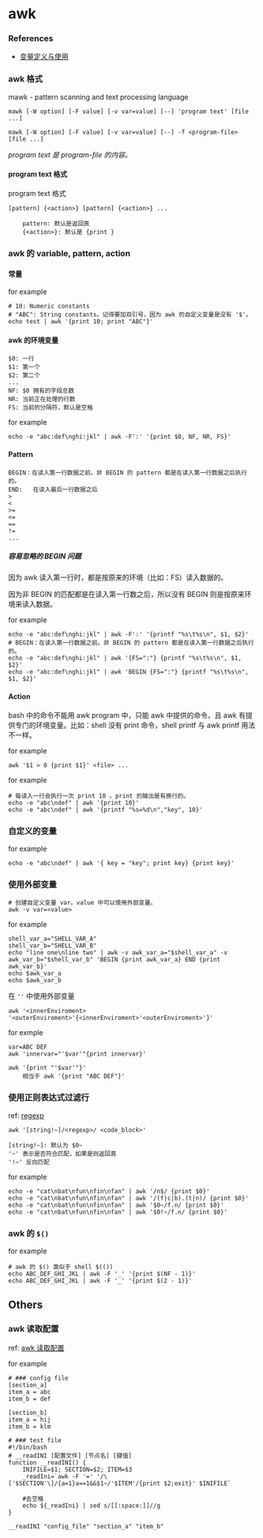 # awk

### References

-   [变量定义与使用](https://stackoverflow.com/a/19075707/16235950)

### awk 格式

mawk - pattern scanning and text processing language

    mawk [-W option] [-F value] [-v var=value] [--] 'program text' [file ...]

    mawk [-W option] [-F value] [-v var=value] [--] -f <program-file> [file ...]

*program text 是 program-file 的内容。*

#### program text 格式

program text 格式

    [pattern] {<action>} [pattern] {<action>} ...

        pattern: 默认是返回真
        {<action>}: 默认是 {print }

### awk 的 variable, pattern, action

#### 常量

for example

```shell
# 10: Numeric constants
# "ABC": String constants。记得要加双引号，因为 awk 的自定义变量是没有 '$'。
echo test | awk '{print 10; print "ABC"}'
```

#### awk 的环境变量

    $0: 一行
    $1: 第一个
    $2: 第二个
    ...
    NF: $0 拥有的字段总数
    NR: 当前正在处理的行数
    FS: 当前的分隔符，默认是空格

for example

```shell
echo -e "abc:def\nghi:jkl" | awk -F':' '{print $0, NF, NR, FS}'
```

#### Pattern

    BEGIN：在读入第一行数据之前。非 BEGIN 的 pattern 都是在读入第一行数据之后执行的。
    END:   在读入最后一行数据之后
    >
    <
    >=
    <=
    ==
    !=
    ...

##### 容易忽略的 BEGIN 问题

因为 awk 读入第一行时，都是按原来的环境（比如：FS）读入数据的。

因为非 BEGIN 的匹配都是在读入第一行数之后，所以没有 BEGIN 则是按原来环境来读入数据。

for example

```shell
echo -e "abc:def\nghi:jkl" | awk -F':' '{printf "%s\t%s\n", $1, $2}'
# BEGIN：在读入第一行数据之前。非 BEGIN 的 pattern 都是在读入第一行数据之后执行的。
echo -e "abc:def\nghi:jkl" | awk '{FS=":"} {printf "%s\t%s\n", $1, $2}'
echo -e "abc:def\nghi:jkl" | awk 'BEGIN {FS=":"} {printf "%s\t%s\n", $1, $2}'
```

#### Action

bash 中的命令不能用 awk program 中，只能 awk 中提供的命令，且 awk 有提供专门的环境变量。比如：shell 没有 print 命令，shell printf 与 awk printf 用法不一样。

for example

    awk '$1 > 0 {print $1}' <file> ...

for example

```shell
# 每读入一行会执行一次 print 10 。print 的输出是有换行的。
echo -e "abc\ndef" | awk '{print 10}'
echo -e "abc\ndef" | awk '{printf "%s=%d\n","key", 10}'
```

### 自定义的变量

for example

```shell
echo -e "abc\ndef" | awk '{ key = "key"; print key} {print key}'
```

### 使用外部变量

    # 创建自定义变量 var。value 中可以使用外部变量。
    awk -v var=<value>

for example

```shell
shell_var_a="SHELL_VAR_A"
shell_var_b="SHELL_VAR_B"
echo "line one\nline two" | awk -v awk_var_a="$shell_var_a" -v awk_var_b="$shell_var_b" 'BEGIN {print awk_var_a} END {print awk_var_b}'
echo $awk_var_a
echo $awk_var_b
```

在 `''` 中使用外部变量

    awk '<innerEnviroment> '<outerEnviroment>'{<innerEnviroment>'<outerEnviroment>'}'

for exmple

```shell
var=ABC DEF
awk 'innervar="'$var'"{print innervar}'

awk '{print "'$var'"}'
    相当于 awk '{print "ABC DEF"}'
```

### 使用正则表达式过滤行

ref: [regexp](https://www.tutorialspoint.com/awk/awk_regular_expressions.htm)

`awk '[string!~]/<regexp>/ <code_block>'`

    [string!~]: 默认为 $0~
    '~' 表示是否符合匹配，如果是则返回真
    '!~' 反向匹配

for example

```shell
echo -e "cat\nbat\nfun\nfin\nfan" | awk '/n$/ {print $0}'
echo -e "cat\nbat\nfun\nfin\nfan" | awk '/(f|c|b).(t|n)/ {print $0}'
echo -e "cat\nbat\nfun\nfin\nfan" | awk '$0~/f.n/ {print $0}'
echo -e "cat\nbat\nfun\nfin\nfan" | awk '$0!~/f.n/ {print $0}'
```

### awk 的 `$()`

for example

```shell
# awk 的 $() 类似于 shell $(())
echo ABC_DEF_GHI_JKL | awk -F '_' '{print $(NF - 1)}'
echo ABC_DEF_GHI_JKL | awk -F '_' '{print $(2 - 1)}'
```

## Others

### awk 读取配置

ref: [awk 读取配置](https://www.jb51.net/article/60854.htm)

for example

```shell
# ### config file
[section_a]
item_a = abc
item_b = def

[section_b]
item_a = hij
item_b = klm

# ### test file
#!/bin/bash
# __readINI [配置文件] [节点名] [键值]
function __readINI() {
    INIFILE=$1; SECTION=$2; ITEM=$3
    _readIni=`awk -F '=' '/\['$SECTION'\]/{a=1}a==1&&$1~/'$ITEM'/{print $2;exit}' $INIFILE`

    #去空格
    echo ${_readIni} | sed s/[[:space:]]//g
}

__readINI "config_file" "section_a" "item_b"
```
